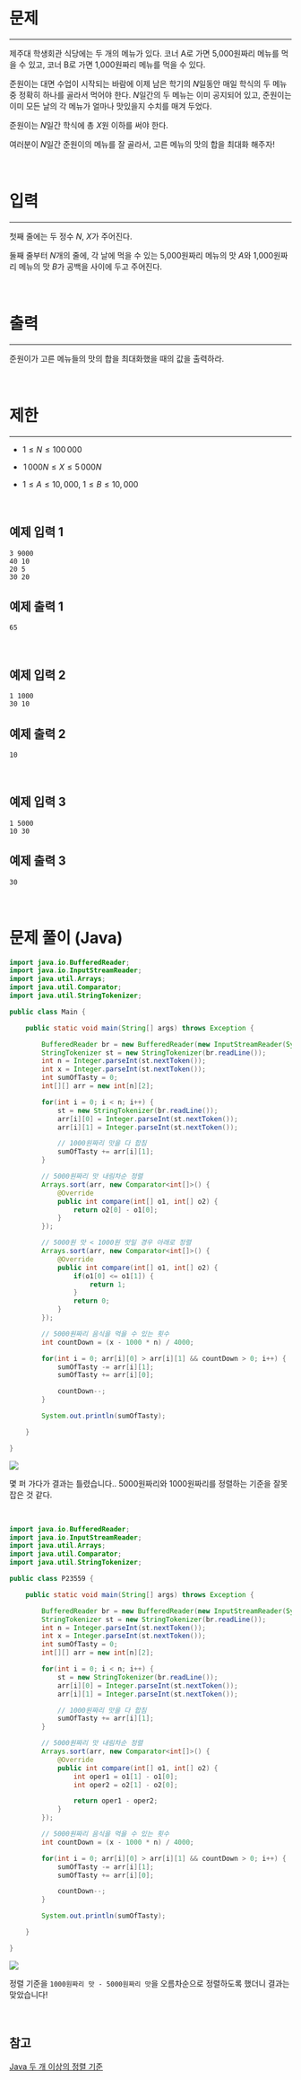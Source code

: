 # 문제
---
제주대 학생회관 식당에는 두 개의 메뉴가 있다. 코너 A로 가면 5,000원짜리 메뉴를 먹을 수 있고, 코너 B로 가면 1,000원짜리 메뉴를 먹을 수 있다.

준원이는 대면 수업이 시작되는 바람에 이제 남은 학기의 $N$일동안 매일 학식의 두 메뉴 중 정확히 하나를 골라서 먹어야 한다. $N$일간의 두 메뉴는 이미 공지되어 있고, 준원이는 이미 모든 날의 각 메뉴가 얼마나 맛있을지 수치를 매겨 두었다.

준원이는 $N$일간 학식에 총 $X$원 이하를 써야 한다.

여러분이 $N$일간 준원이의 메뉴를 잘 골라서, 고른 메뉴의 맛의 합을 최대화 해주자!

<br>

# 입력
---
첫째 줄에는 두 정수 $N$, $X$가 주어진다.

둘째 줄부터 $N$개의 줄에, 각 날에 먹을 수 있는 5,000원짜리 메뉴의 맛 $A$와 1,000원짜리 메뉴의 맛 $B$가 공백을 사이에 두고 주어진다.

<br>

# 출력
---
준원이가 고른 메뉴들의 맛의 합을 최대화했을 때의 값을 출력하라.

<br>

# 제한
---
+ $1 \le N \le 100\,000$ 

+  $1\,000N \le X \le 5\,000N$ 
+ $1 \le A \le 10,000$, $1 \le B \le 10,000$ 

<br>

## 예제 입력 1
```
3 9000
40 10
20 5
30 20
```

## 예제 출력 1
```
65
```

<br>

## 예제 입력 2
```
1 1000
30 10
```

## 예제 출력 2
```
10
```

<br>

## 예제 입력 3
```
1 5000
10 30
```

## 예제 출력 3
```
30
```

<br>

# 문제 풀이 (Java)
```java
import java.io.BufferedReader;
import java.io.InputStreamReader;
import java.util.Arrays;
import java.util.Comparator;
import java.util.StringTokenizer;

public class Main {

    public static void main(String[] args) throws Exception {

        BufferedReader br = new BufferedReader(new InputStreamReader(System.in));
        StringTokenizer st = new StringTokenizer(br.readLine());
        int n = Integer.parseInt(st.nextToken());
        int x = Integer.parseInt(st.nextToken());
        int sumOfTasty = 0;
        int[][] arr = new int[n][2];

        for(int i = 0; i < n; i++) {
            st = new StringTokenizer(br.readLine());
            arr[i][0] = Integer.parseInt(st.nextToken());
            arr[i][1] = Integer.parseInt(st.nextToken());

            // 1000원짜리 맛을 다 합침
            sumOfTasty += arr[i][1];
        }

        // 5000원짜리 맛 내림차순 정렬
        Arrays.sort(arr, new Comparator<int[]>() {
            @Override
            public int compare(int[] o1, int[] o2) {
                return o2[0] - o1[0];
            }
        });

        // 5000원 맛 < 1000원 맛일 경우 아래로 정렬
        Arrays.sort(arr, new Comparator<int[]>() {
            @Override
            public int compare(int[] o1, int[] o2) {
                if(o1[0] <= o1[1]) {
                    return 1;
                }
                return 0;
            }
        });

        // 5000원짜리 음식을 먹을 수 있는 횟수
        int countDown = (x - 1000 * n) / 4000;

        for(int i = 0; arr[i][0] > arr[i][1] && countDown > 0; i++) {
            sumOfTasty -= arr[i][1];
            sumOfTasty += arr[i][0];

            countDown--;
        }

        System.out.println(sumOfTasty);

    }

}
```
![](https://velog.velcdn.com/images/reyang/post/93550861-1a37-46ca-b69a-f551ec28050b/image.png)

몇 퍼 가다가 결과는 틀렸습니다..
5000원짜리와 1000원짜리를 정렬하는 기준을 잘못 잡은 것 같다.

<br>

```java
import java.io.BufferedReader;
import java.io.InputStreamReader;
import java.util.Arrays;
import java.util.Comparator;
import java.util.StringTokenizer;

public class P23559 {

    public static void main(String[] args) throws Exception {

        BufferedReader br = new BufferedReader(new InputStreamReader(System.in));
        StringTokenizer st = new StringTokenizer(br.readLine());
        int n = Integer.parseInt(st.nextToken());
        int x = Integer.parseInt(st.nextToken());
        int sumOfTasty = 0;
        int[][] arr = new int[n][2];

        for(int i = 0; i < n; i++) {
            st = new StringTokenizer(br.readLine());
            arr[i][0] = Integer.parseInt(st.nextToken());
            arr[i][1] = Integer.parseInt(st.nextToken());

            // 1000원짜리 맛을 다 합침
            sumOfTasty += arr[i][1];
        }

        // 5000원짜리 맛 내림차순 정렬
        Arrays.sort(arr, new Comparator<int[]>() {
            @Override
            public int compare(int[] o1, int[] o2) {
                int oper1 = o1[1] - o1[0];
                int oper2 = o2[1] - o2[0];

                return oper1 - oper2;
            }
        });

        // 5000원짜리 음식을 먹을 수 있는 횟수
        int countDown = (x - 1000 * n) / 4000;

        for(int i = 0; arr[i][0] > arr[i][1] && countDown > 0; i++) {
            sumOfTasty -= arr[i][1];
            sumOfTasty += arr[i][0];

            countDown--;
        }

        System.out.println(sumOfTasty);

    }

}
```
![](https://velog.velcdn.com/images/reyang/post/7cdaf833-1f0b-42fd-99d8-b87dcd9104ad/image.png)

정렬 기준을 ```1000원짜리 맛 - 5000원짜리 맛```을 오름차순으로 정렬하도록 했더니 결과는 맞았습니다!

<br>

## 참고


[Java 두 개 이상의 정렬 기준](https://live-everyday.tistory.com/135)
